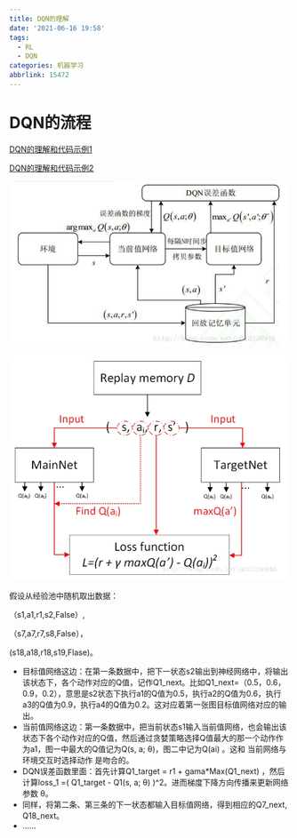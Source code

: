 ```yaml
---
title: DQN的理解
date: '2021-06-16 19:58'
tags:
  - RL
  - DQN
categories: 机器学习
abbrlink: 15472
---
```

<meta name="referrer" content="no-referrer" />

# DQN的流程

[DQN的理解和代码示例1](https://blog.csdn.net/bbbeoy/article/details/79081337?ops_request_misc=%257B%2522request%255Fid%2522%253A%2522162372350016780265495447%2522%252C%2522scm%2522%253A%252220140713.130102334.pc%255Fblog.%2522%257D&request_id=162372350016780265495447&biz_id=0&utm_medium=distribute.pc_search_result.none-task-blog-2~blog~first_rank_v2~rank_v29-2-79081337.nonecase&utm_term=Deep+Q-Network+%E5%AD%A6%E4%B9%A0%E7%AC%94%E8%AE%B0%EF%BC%88%E4%B8%80%EF%BC%89&spm=1018.2226.3001.4450)

[DQN的理解和代码示例2](https://blog.csdn.net/bbbeoy/article/details/79081130?ops_request_misc=%257B%2522request%255Fid%2522%253A%2522162372299416780269876952%2522%252C%2522scm%2522%253A%252220140713.130102334.pc%255Fblog.%2522%257D&request_id=162372299416780269876952&biz_id=0&utm_medium=distribute.pc_search_result.none-task-blog-2~blog~first_rank_v2~rank_v29-1-79081130.nonecase&utm_term=Deep+Q-Network+%E5%AD%A6%E4%B9%A0%E7%AC%94%E8%AE%B0%EF%BC%88%E4%B8%80%EF%BC%89&spm=1018.2226.3001.4450)

![](https://raw.githubusercontent.com/hedyvhan/Pictrue/master/img/202310122314159.png)

![](https://raw.githubusercontent.com/hedyvhan/Pictrue/master/img/202310122314120.png)

假设从经验池中随机取出数据：

（s1,a1,r1,s2,False）,

（s7,a7,r7,s8,False），

(s18,a18,r18,s19,Flase)。

- 目标值网络这边：在第一条数据中，把下一状态s2输出到神经网络中，将输出该状态下，各个动作对应的Q值，记作Q1_next。比如Q1_next=（0.5，0.6，0.9，0.2），意思是s2状态下执行a1的Q值为0.5，执行a2的Q值为0.6，执行a3的Q值为0.9，执行a4的Q值为0.2。这对应着第一张图目标值网络对应的输出。
- 当前值网络这边：第一条数据中，把当前状态s1输入当前值网络，也会输出该状态下各个动作对应的Q值，然后通过贪婪策略选择Q值最大的那一个动作作为a1，图一中最大的Q值记为Q(s, a; θ)，图二中记为Q(ai) 。这和  当前网络与环境交互时选择动作  是吻合的。
- DQN误差函数里面：首先计算Q1_target = r1 + gama*Max(Q1_next) ，然后计算loss_1 =(   Q1_target - Q1(s, a; θ)   )^2。进而梯度下降方向传播来更新网络参数 θ。
- 同样，将第二条、第三条的下一状态都输入目标值网络，得到相应的Q7_next, Q18_next。
- ......

